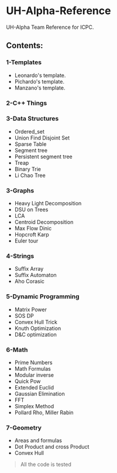 # UH-Alpha-Reference
UH-Alpha Team Reference for ICPC.
## Contents:

 ### 1-Templates
 - Leonardo's template.
 - Pichardo's template.
 - Manzano's template. 

 ### 2-C++ Things
 ### 3-Data Structures
 - Ordered_set
 - Union Find Disjoint Set
 - Sparse Table
 - Segment tree
 - Persistent segment tree
 - Treap
 - Binary Trie
 - Li Chao Tree

 ### 3-Graphs
 - Heavy Light Decomposition
 - DSU on Trees
 - LCA
 - Centroid Decomposition
 - Max Flow Dinic
 - Hopcroft Karp
 - Euler tour

### 4-Strings
 - Suffix Array
 - Suffix Automaton
 - Aho Corasic
 
### 5-Dynamic Programming
 - Matrix Power
 - SOS DP
 - Convex Hull Trick
 - Knuth Optimization
 - D&C optimization

### 6-Math
 - Prime Numbers
 - Math Formulas
 - Modular inverse  
 - Quick Pow
 - Extended Euclid
 - Gaussian Elimination
 - FFT
 - Simplex Method
 - Pollard Rho, Miller Rabin

### 7-Geometry
 - Areas and formulas
 - Dot Product and cross Product
 - Convex Hull

 > All the code is tested 